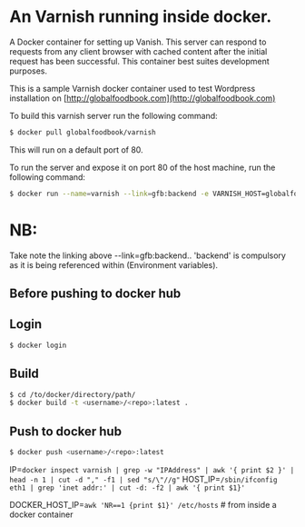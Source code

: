 # An Varnish running inside docker.

A Docker container for setting up Vanish. This server can respond to requests from any client browser with cached content after the initial request has been successful. This container best suites development purposes.

This is a sample Varnish docker container used to test Wordpress installation on [http://globalfoodbook.com](http://globalfoodbook.com)


To build this varnish server run the following command:

```bash
$ docker pull globalfoodbook/varnish
```

This will run on a default port of 80.

To run the server and expose it on port 80 of the host machine, run the following command:

```bash
$ docker run --name=varnish --link=gfb:backend -e VARNISH_HOST=globalfoodbook.com  --detach=true --publish=80:80 --tty=true varnish
```

# NB:

Take note the linking above --link=gfb:backend.. 'backend' is compulsory as it is being referenced within (Environment variables).

## Before pushing to docker hub

## Login

```bash
$ docker login
```

## Build

```bash
$ cd /to/docker/directory/path/
$ docker build -t <username>/<repo>:latest .
```

## Push to docker hub

```bash
$ docker push <username>/<repo>:latest
```


IP=`docker inspect varnish | grep -w "IPAddress" | awk '{ print $2 }' | head -n 1 | cut -d "," -f1 | sed "s/\"//g"`
HOST_IP=`/sbin/ifconfig eth1 | grep 'inet addr:' | cut -d: -f2 | awk '{ print $1}'`

DOCKER_HOST_IP=`awk 'NR==1 {print $1}' /etc/hosts` # from inside a docker container
